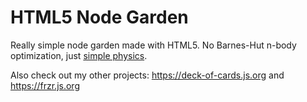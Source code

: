 # HTML5 Node Garden

Really simple node garden made with HTML5. No Barnes-Hut n-body optimization, just [simple physics](https://github.com/pakastin/nodegarden/blob/master/scripts/index.js#L102).

Also check out my other projects: https://deck-of-cards.js.org and https://frzr.js.org
